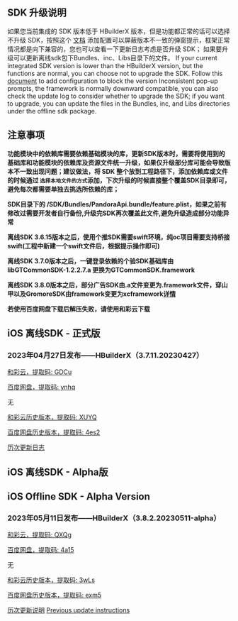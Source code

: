 ## SDK 升级说明
如果您当前集成的 SDK 版本低于 HBuilderX 版本，但是功能都正常的话可以选择不升级 SDK，按照这个 [文档](https://ask.dcloud.net.cn/article/35627) 添加配置可以屏蔽版本不一致的弹窗提示，框架正常情况都是向下兼容的，您也可以查看一下更新日志考虑是否升级 SDK； 如果要升级可以更新离线sdk包下Bundles、inc、Libs目录下的文件。
If your current integrated SDK version is lower than the HBuilderX version, but the functions are normal, you can choose not to upgrade the SDK. Follow this [document](https://ask.dcloud.net.cn/article/35627) to add configuration to block the version Inconsistent pop-up prompts, the framework is normally downward compatible, you can also check the update log to consider whether to upgrade the SDK; if you want to upgrade, you can update the files in the Bundles, inc, and Libs directories under the offline sdk package.

## 注意事项
**功能模块中的依赖库需要依赖基础模块的库，更新SDK版本时，需要将使用到的基础库和功能模块的依赖库及资源文件统一升级，如果仅升级部分库可能会导致版本不一致出现问题；建议做法，将 SDK 整个放到工程路径下，添加依赖库或文件的时候通过 `选择本地文件的方式`添加，下次升级的时候直接整个覆盖SDK目录即可，避免每次都需要单独去挑选所依赖的库；**

**SDK目录下的 /SDK/Bundles/PandoraApi.bundle/feature.plist，如果之前有修改过需要开发者自行备份,升级完SDK再次覆盖此文件,避免升级造成部分功能异常**

**离线SDK 3.6.15版本之后，使用个推SDK需要swift环境，纯oc项目需要支持桥接swift(工程中新建一个swift文件后，根据提示操作即可)**

**离线SDK 3.7.0版本之后，一键登录依赖的个验SDK基础库由libGTCommonSDK-1.2.2.7.a 更换为GTCommonSDK.framework**

**离线SDK 3.8.0版本之后，部分广告SDK由.a文件变更为.framework文件，穿山甲以及GromoreSDK由framework变更为xcframework[详情](https://nativesupport.dcloud.net.cn/AppDocs/usemodule/iOSModuleConfig/uniad.html)**

**若使用百度网盘下载后解压失败，请使用和彩云下载**


## iOS 离线SDK - 正式版

### 2023年04月27日发布——HBuilderX（3.7.11.20230427） 

[和彩云，提取码: GDCu](https://caiyun.139.com/m/i?115CnqqGMYWr5) 

[百度网盘，提取码: ynhq](https://pan.baidu.com/s/1xVBOiaXy6sU7iT_6L0CtPw?pwd=ynhq)

无

[和彩云历史版本，提取码: XUYQ](https://caiyun.139.com/m/i?115CoApb7tJrf) 

[百度网盘历史版本，提取码: 4es2](https://pan.baidu.com/s/1BMKEnppLImNEwGBBcd8Meg?pwd=4es2)

[历次更新日志](AppDocs/download/update_history_iOS_release.md)


## iOS 离线SDK - Alpha版
## iOS Offline SDK - Alpha Version

### 2023年05月11日发布——HBuilderX（3.8.2.20230511-alpha）

[和彩云，提取码: QXQg](https://caiyun.139.com/m/i?115Co9uXusqcW)

[百度网盘，提取码: 4a15](https://pan.baidu.com/s/1lmcmBWA4ent_xzI-8nFrBw?pwd=4a15)

无

[和彩云历史版本，提取码: 3wLs](https://caiyun.139.com/m/i?115CeoQJJwBKj) 

[百度网盘历史版本，提取码: exm5](https://pan.baidu.com/s/1gs4WtnUC8iQyiy3qxequHQ?pwd=exm5)

[历次更新说明](AppDocs/download/update_history_iOS_alpha.md)
[Previous update instructions](AppDocs/download/update_history_iOS_alpha.md)
